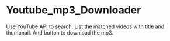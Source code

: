 # Youtube_mp3_Downloader
Use YouTube API to search.  List the matched videos with title and thumbnail. And button to download the mp3.
